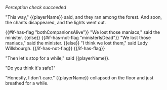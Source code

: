 _Perception check succeeded_

"This way," {{playerName}} said, and they ran among the forest. And soon, the chants disappeared, and the lights went out.

{{#if-has-flag "bothCompanionsAlive"}}
"We lost those maniacs," said the minister.
{{else}}
{{#if-has-not-flag "ministerIsDead"}}
"We lost those maniacs," said the minister.
{{else}}
"I think we lost them," said Lady Willsbourgh.
{{/if-has-not-flag}}
{{/if-has-flag}}

"Then let's stop for a while," said {{playerName}}.

"Do you think it's safe?"

"Honestly, I don't care." {{playerName}} collapsed on the floor and just breathed for a while.
